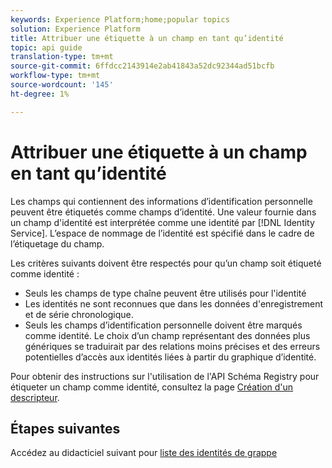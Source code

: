 ```yaml
---
keywords: Experience Platform;home;popular topics
solution: Experience Platform
title: Attribuer une étiquette à un champ en tant qu’identité
topic: api guide
translation-type: tm+mt
source-git-commit: 6ffdcc2143914e2ab41843a52dc92344ad51bcfb
workflow-type: tm+mt
source-wordcount: '145'
ht-degree: 1%

---
```



# Attribuer une étiquette à un champ en tant qu’identité

Les champs qui contiennent des informations d’identification personnelle peuvent être étiquetés comme champs d’identité. Une valeur fournie dans un champ d&#39;identité est interprétée comme une identité par [!DNL Identity Service]. L’espace de nommage de l’identité est spécifié dans le cadre de l’étiquetage du champ.

Les critères suivants doivent être respectés pour qu’un champ soit étiqueté comme identité :

- Seuls les champs de type chaîne peuvent être utilisés pour l&#39;identité
- Les identités ne sont reconnues que dans les données d&#39;enregistrement et de série chronologique.
- Seuls les champs d’identification personnelle doivent être marqués comme identité. Le choix d’un champ représentant des données plus génériques se traduirait par des relations moins précises et des erreurs potentielles d’accès aux identités liées à partir du graphique d’identité.

Pour obtenir des instructions sur l&#39;utilisation de l&#39;API Schéma Registry pour étiqueter un champ comme identité, consultez la page [Création d&#39;un descripteur](../../xdm/api/descriptors.md).

## Étapes suivantes

Accédez au didacticiel suivant pour [liste des identités de grappe](./list-cluster-identites.md)